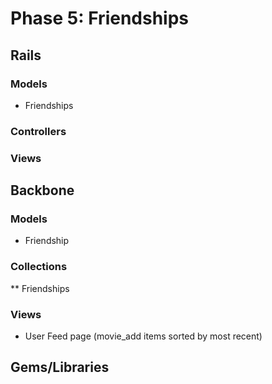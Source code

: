 # Phase 5: Friendships

## Rails
### Models
* Friendships

### Controllers

### Views

## Backbone
### Models
* Friendship

### Collections
** Friendships

### Views
* User Feed page (movie_add items sorted by most recent)

## Gems/Libraries
